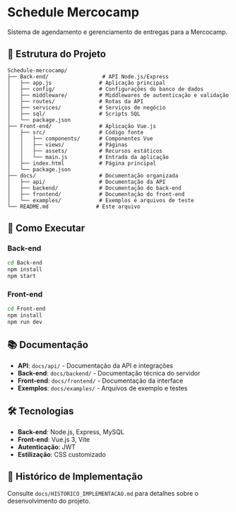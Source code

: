 # Schedule Mercocamp

Sistema de agendamento e gerenciamento de entregas para a Mercocamp.

## 📁 Estrutura do Projeto

```
Schedule-mercocamp/
├── Back-end/                 # API Node.js/Express
│   ├── app.js               # Aplicação principal
│   ├── config/              # Configurações do banco de dados
│   ├── middleware/          # Middlewares de autenticação e validação
│   ├── routes/              # Rotas da API
│   ├── services/            # Serviços de negócio
│   ├── sql/                 # Scripts SQL
│   └── package.json
├── Front-end/               # Aplicação Vue.js
│   ├── src/                 # Código fonte
│   │   ├── components/      # Componentes Vue
│   │   ├── views/           # Páginas
│   │   ├── assets/          # Recursos estáticos
│   │   └── main.js          # Entrada da aplicação
│   ├── index.html           # Página principal
│   └── package.json
├── docs/                    # Documentação organizada
│   ├── api/                 # Documentação da API
│   ├── backend/             # Documentação do back-end
│   ├── frontend/            # Documentação do front-end
│   └── examples/            # Exemplos e arquivos de teste
└── README.md               # Este arquivo
```

## 🚀 Como Executar

### Back-end
```bash
cd Back-end
npm install
npm start
```

### Front-end
```bash
cd Front-end
npm install
npm run dev
```

## 📚 Documentação

- **API**: `docs/api/` - Documentação da API e integrações
- **Back-end**: `docs/backend/` - Documentação técnica do servidor
- **Front-end**: `docs/frontend/` - Documentação da interface
- **Exemplos**: `docs/examples/` - Arquivos de exemplo e testes

## 🛠️ Tecnologias

- **Back-end**: Node.js, Express, MySQL
- **Front-end**: Vue.js 3, Vite
- **Autenticação**: JWT
- **Estilização**: CSS customizado

## 📝 Histórico de Implementação

Consulte `docs/HISTORICO_IMPLEMENTACAO.md` para detalhes sobre o desenvolvimento do projeto. 